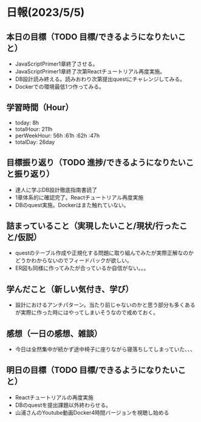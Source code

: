 # 日報(2023/5/5)

## 本日の目標（TODO 目標/できるようになりたいこと）

- JavaScriptPrimer1章終了させる。
- JavaScriptPrimer1章終了次第Reactチュートリアル再度実施。
- DB設計読み終える。読みおわり次第提出questにチャレンジしてみる。
- Dockerでの環境最低1つ作ってみる。

## 学習時間（Hour）
- today: 8h
- totalHour: 211h
- perWeekHour: 56h :61h :62h :47h
- totalDay: 26day

## 目標振り返り（TODO 進捗/できるようになりたいこと振り返り）

- 達人に学ぶDB設計徹底指南書読了
- 1章体系的に確認完了。Reactチュートリアル再度実施
- DBのquest実施。Dockerはまた触れていない。

## 詰まっていること（実現したいこと/現状/行ったこと/仮説）

- questのテーブル作成や正規化する問題に取り組んでみたが実際正解なのかどうかわからないのでフィードバックが欲しい。
- ER図も同様に作ってみたが合っているか自信がない。。。

## 学んだこと（新しい気付き、学び）

- 設計におけるアンチパターン。当たり前じゃないのかと思う部分も多くあるが実際に作った時にはやってしまいそうなので戒めておく。

## 感想（一日の感想、雑談）

- 今日は全然集中が続かず途中椅子に座りながら寝落ちしてしまっていた、、、

## 明日の目標（TODO 目標/できるようになりたいこと）

- Reactチュートリアルの再度実施
- DBのquestを提出課題以外終わらせる。
- 山浦さんのYoutube動画Docker4時間バージョンを視聴し始める